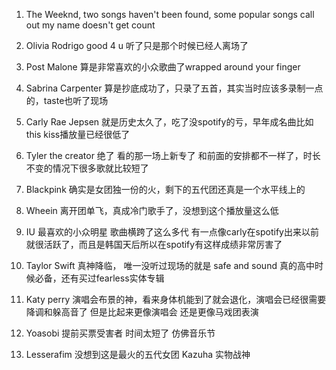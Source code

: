 
1. The Weeknd, two songs haven't been found, 
some popular songs call out my name doesn't get count

2. Olivia Rodrigo
good 4 u 听了只是那个时候已经人离场了

3. Post Malone
算是非常喜欢的小众歌曲了wrapped around your finger

4. Sabrina Carpenter
算是抄底成功了，只录了五首，其实当时应该多录制一点的，taste也听了现场

5. Carly Rae Jepsen
就是历史太久了，吃了没spotify的亏，早年成名曲比如this kiss播放量已经很低了

6. Tyler the creator
绝了 看的那一场上新专了 和前面的安排都不一样了，时长不变的情况下很多歌就比较短了

7. Blackpink
确实是女团独一份的火，剩下的五代团还真是一个水平线上的

8. Wheein
离开团单飞，真成冷门歌手了，没想到这个播放量这么低

9. IU
 最喜欢的小众明星
 歌曲横跨了这么多代
 有一点像carly在spotify出来以前就很活跃了，而且是韩国天后所以在spotify有这样成绩非常厉害了

 10. Taylor Swift
 真神降临， 唯一没听过现场的就是 safe and sound
 真的高中时候必备，还有买过fearless实体专辑

11. Katy perry
演唱会布景的神，看来身体机能到了就会退化，演唱会已经很需要降调和躲高音了
但是比起来更像演唱会 还是更像马戏团表演

12. Yoasobi
提前买票受害者 时间太短了 仿佛音乐节

13. Lesserafim
没想到这是最火的五代女团
Kazuha 实物战神